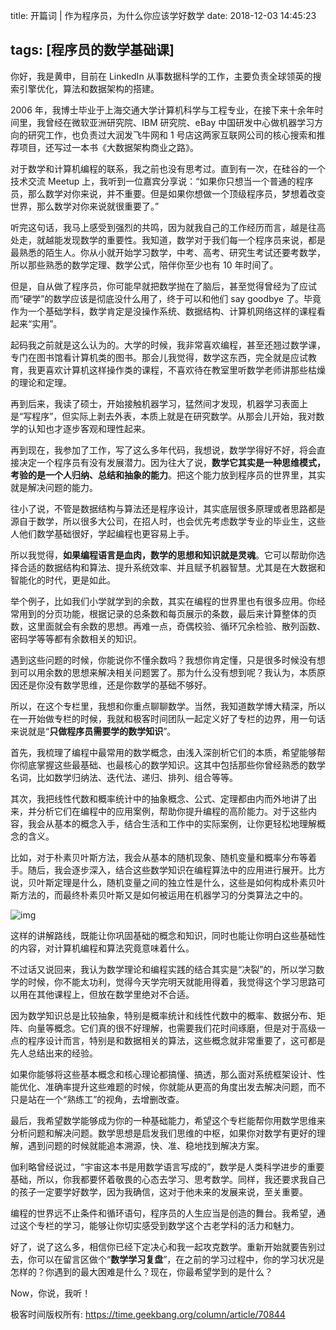 title: 开篇词 | 作为程序员，为什么你应该学好数学
date: 2018-12-03 14:45:23

tags: [程序员的数学基础课]
---

你好，我是黄申，目前在 LinkedIn 从事数据科学的工作，主要负责全球领英的搜索引擎优化，算法和数据架构的搭建。

2006 年，我博士毕业于上海交通大学计算机科学与工程专业，在接下来十余年时间里，我曾经在微软亚洲研究院、IBM 研究院、eBay 中国研发中心做机器学习方向的研究工作，也负责过大润发飞牛网和 1 号店这两家互联网公司的核心搜索和推荐项目，还写过一本书《大数据架构商业之路》。

对于数学和计算机编程的联系，我之前也没有思考过。直到有一次，在硅谷的一个技术交流 Meetup 上，我听到一位嘉宾分享说：“如果你只想当一个普通的程序员，那么数学对你来说，并不重要。但是如果你想做一个顶级程序员，梦想着改变世界，那么数学对你来说就很重要了。”

听完这句话，我马上感受到强烈的共鸣，因为就我自己的工作经历而言，越是往高处走，就越能发现数学的重要性。我知道，数学对于我们每一个程序员来说，都是最熟悉的陌生人。你从小就开始学习数学，中考、高考、研究生考试还要考数学，所以那些熟悉的数学定理、数学公式，陪伴你至少也有 10 年时间了。

但是，自从做了程序员，你可能早就把数学抛在了脑后，甚至觉得曾经为了应试而“硬学”的数学应该是彻底没什么用了，终于可以和他们 say goodbye 了。毕竟作为一个基础学科，数学肯定是没操作系统、数据结构、计算机网络这样的课程看起来“实用”。

起码我之前就是这么认为的。大学的时候，我非常喜欢编程，甚至还翘过数学课，专门在图书馆看计算机类的图书。那会儿我觉得，数学这东西，完全就是应试教育，我更喜欢计算机这样操作类的课程，不喜欢待在教室里听数学老师讲那些枯燥的理论和定理。

再到后来，我读了硕士，开始接触机器学习，猛然间才发现，机器学习表面上是“写程序”，但实际上剥去外表，本质上就是在研究数学。从那会儿开始，我对数学的认知也才逐步客观和理性起来。

再到现在，我参加了工作，写了这么多年代码，我想说，数学学得好不好，将会直接决定一个程序员有没有发展潜力。因为往大了说，**数学它其实是一种思维模式，考验的是一个人归纳、总结和抽象的能力**。把这个能力放到程序员的世界里，其实就是解决问题的能力。

往小了说，不管是数据结构与算法还是程序设计，其实底层很多原理或者思路都是源自于数学，所以很多大公司，在招人时，也会优先考虑数学专业的毕业生，这些人他们数学基础很好，学起编程也更容易上手。

所以我觉得，**如果编程语言是血肉，数学的思想和知识就是灵魂**。它可以帮助你选择合适的数据结构和算法、提升系统效率、并且赋予机器智慧。尤其是在大数据和智能化的时代，更是如此。

举个例子，比如我们小学就学到的余数，其实在编程的世界里也有很多应用。你经常用到的分页功能，根据记录的总条数和每页展示的条数，最后来计算整体的页数，这里面就会有余数的思想。再难一点，奇偶校验、循环冗余检验、散列函数、密码学等等都有余数相关的知识。

遇到这些问题的时候，你能说你不懂余数吗？我想你肯定懂，只是很多时候没有想到可以用余数的思想来解决相关问题罢了。那为什么没有想到呢？我认为，本质原因还是你没有数学思维，还是你数学的基础不够好。

所以，在这个专栏里，我想和你重点聊聊数学。当然，我知道数学博大精深，所以在一开始做专栏的时候，我就和极客时间团队一起定义好了专栏的边界，用一句话来说就是“**只做程序员需要学的数学知识**”。

首先，我梳理了编程中最常用的数学概念，由浅入深剖析它们的本质，希望能够帮你彻底掌握这些最基础、也最核心的数学知识。这其中包括那些你曾经熟悉的数学名词，比如数学归纳法、迭代法、递归、排列、组合等等。

其次，我把线性代数和概率统计中的抽象概念、公式、定理都由内而外地讲了出来，并分析它们在编程中的应用案例，帮助你提升编程的高阶能力。对于这些内容，我会从基本的概念入手，结合生活和工作中的实际案例，让你更轻松地理解概念的含义。

比如，对于朴素贝叶斯方法，我会从基本的随机现象、随机变量和概率分布等着手。随后，我会逐步深入，结合这些数学知识在编程算法中的应用进行展开。比方说，贝叶斯定理是什么，随机变量之间的独立性是什么，这些是如何构成朴素贝叶斯方法的，而最终朴素贝叶斯又是如何被运用在机器学习的分类算法之中的。

![img](https://static001.geekbang.org/resource/image/72/61/7288e9715163adb95f7047ae0c263a61.jpg)

这样的讲解路线，既能让你巩固基础的概念和知识，同时也能让你明白这些基础性的内容，对计算机编程和算法究竟意味着什么。

不过话又说回来，我认为数学理论和编程实践的结合其实是“决裂”的，所以学习数学的时候，你不能太功利，觉得今天学完明天就能用得着，我觉得这个学习思路可以用在其他课程上，但放在数学里绝对不合适。

因为数学知识总是比较抽象，特别是概率统计和线性代数中的概率、数据分布、矩阵、向量等概念。它们真的很不好理解，也需要我们花时间琢磨，但是对于高级一点的程序设计而言，特别是和数据相关的算法，这些概念就非常重要了，这可都是先人总结出来的经验。

如果你能够将这些基本概念和核心理论都搞懂、搞透，那么面对系统框架设计、性能优化、准确率提升这些难题的时候，你就能从更高的角度出发去解决问题，而不只是站在一个“熟练工”的视角，去增删改查。

最后，我希望数学能够成为你的一种基础能力，希望这个专栏能帮你用数学思维来分析问题和解决问题。数学思想是启发我们思维的中枢，如果你对数学有更好的理解，遇到问题的时候就能追本溯源，快、准、稳地找到解决方案。

伽利略曾经说过，“宇宙这本书是用数学语言写成的”，数学是人类科学进步的重要基础，所以，你我都要怀着敬畏的心态去学习、思考数学。同样，我还要求我自己的孩子一定要学好数学，因为我确信，这对于他未来的发展来说，至关重要。

编程的世界远不止条件和循环语句，程序员的人生应当是创造的舞台。我希望，通过这个专栏的学习，能够让你切实感受到数学这个古老学科的活力和魅力。

好了，说了这么多，相信你已经下定决心和我一起攻克数学。重新开始就要告别过去，你可以在留言区做个“**数学学习复盘**”，在之前的学习过程中，你的学习状况是怎样的？你遇到的最大困难是什么？现在，你最希望学到的是什么？

Now，你说，我听！

极客时间版权所有: https://time.geekbang.org/column/article/70844